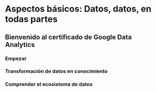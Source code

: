 # Aspectos básicos: Datos, datos, en todas partes

## Bienvenido al certificado de Google Data Analytics

### Empezar

### Transformación de datos en conocimiento

### Comprender el ecosistema de datos
